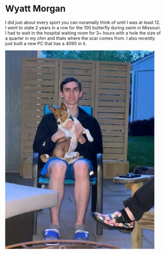 # Wyatt Morgan

I did just about every sport you can noramally think of until I was at least 12. I went to state 2 years in a row for the 100 butterfly during swim in Missouri.
I had to wait in the hospital waiting room for 3+ hours with a hole the size of a quarter in my chin and thats where the scar comes from.
I also recently just built a new PC that has a 4090 in it.

![PicofMe](dash.jpg)
